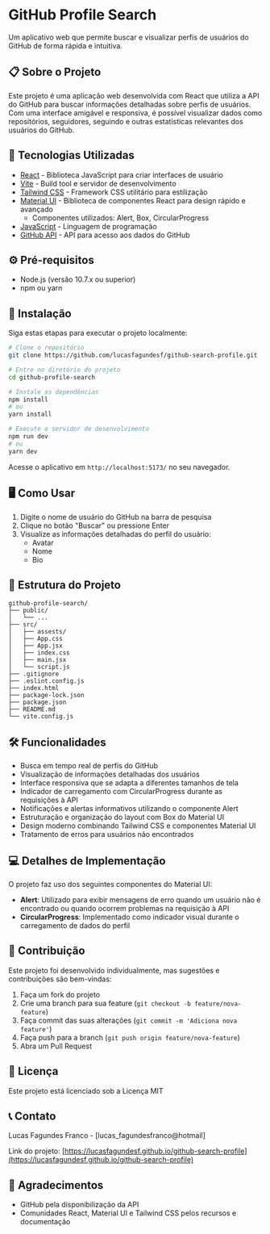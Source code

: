 # GitHub Profile Search

Um aplicativo web que permite buscar e visualizar perfis de usuários do GitHub de forma rápida e intuitiva.

## 📋 Sobre o Projeto

Este projeto é uma aplicação web desenvolvida com React que utiliza a API do GitHub para buscar informações detalhadas sobre perfis de usuários. Com uma interface amigável e responsiva, é possível visualizar dados como repositórios, seguidores, seguindo e outras estatísticas relevantes dos usuários do GitHub.

## 🚀 Tecnologias Utilizadas

- [React](https://reactjs.org/) - Biblioteca JavaScript para criar interfaces de usuário
- [Vite](https://vitejs.dev/) - Build tool e servidor de desenvolvimento
- [Tailwind CSS](https://tailwindcss.com/) - Framework CSS utilitário para estilização
- [Material UI](https://mui.com/) - Biblioteca de componentes React para design rápido e avançado
  - Componentes utilizados: Alert, Box, CircularProgress
- [JavaScript](https://developer.mozilla.org/en-US/docs/Web/JavaScript) - Linguagem de programação
- [GitHub API](https://docs.github.com/en/rest) - API para acesso aos dados do GitHub

## ⚙️ Pré-requisitos

- Node.js (versão 10.7.x ou superior)
- npm ou yarn

## 🔧 Instalação

Siga estas etapas para executar o projeto localmente:

```bash
# Clone o repositório
git clone https://github.com/lucasfagundesf/github-search-profile.git

# Entre no diretório do projeto
cd github-profile-search

# Instale as dependências
npm install
# ou
yarn install

# Execute o servidor de desenvolvimento
npm run dev
# ou
yarn dev
```

Acesse o aplicativo em `http://localhost:5173/` no seu navegador.

## 🖥️ Como Usar

1. Digite o nome de usuário do GitHub na barra de pesquisa
2. Clique no botão "Buscar" ou pressione Enter
3. Visualize as informações detalhadas do perfil do usuário:
   - Avatar
   - Nome 
   - Bio 

## 📂 Estrutura do Projeto

```
github-profile-search/
├── public/
│   └── ...
├── src/
│   ├── assests/
│   ├── App.css
│   ├── App.jsx
│   ├── index.css
│   ├── main.jsx
│   └── script.js
├── .gitignore
├── .eslint.config.js
├── index.html
├── package-lock.json
├── package.json
├── README.md
└── vite.config.js
```

## 🛠️ Funcionalidades

- Busca em tempo real de perfis do GitHub
- Visualização de informações detalhadas dos usuários
- Interface responsiva que se adapta a diferentes tamanhos de tela
- Indicador de carregamento com CircularProgress durante as requisições à API
- Notificações e alertas informativos utilizando o componente Alert
- Estruturação e organização do layout com Box do Material UI
- Design moderno combinando Tailwind CSS e componentes Material UI
- Tratamento de erros para usuários não encontrados

## 💻 Detalhes de Implementação

O projeto faz uso dos seguintes componentes do Material UI:
- **Alert**: Utilizado para exibir mensagens de erro quando um usuário não é encontrado ou quando ocorrem problemas na requisição à API
- **CircularProgress**: Implementado como indicador visual durante o carregamento de dados do perfil

## 🤝 Contribuição

Este projeto foi desenvolvido individualmente, mas sugestões e contribuições são bem-vindas:

1. Faça um fork do projeto
2. Crie uma branch para sua feature (`git checkout -b feature/nova-feature`)
3. Faça commit das suas alterações (`git commit -m 'Adiciona nova feature'`)
4. Faça push para a branch (`git push origin feature/nova-feature`)
5. Abra um Pull Request

## 📄 Licença

Este projeto está licenciado sob a Licença MIT 

## 📞 Contato

Lucas Fagundes Franco - [lucas_fagundesfranco@hotmail]

Link do projeto: [https://lucasfagundesf.github.io/github-search-profile](https://lucasfagundesf.github.io/github-search-profile)

## 🙏 Agradecimentos

- GitHub pela disponibilização da API
- Comunidades React, Material UI e Tailwind CSS pelos recursos e documentação
